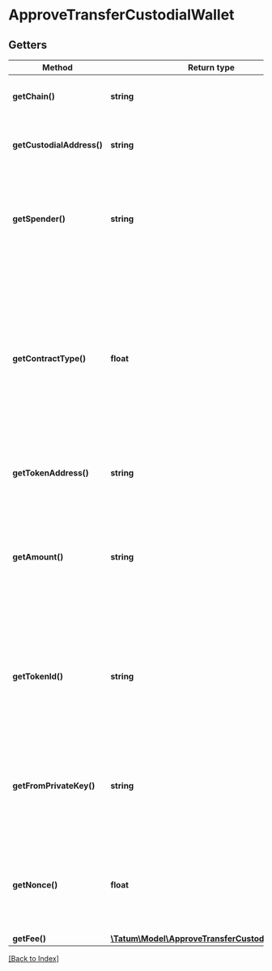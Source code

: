 # ApproveTransferCustodialWallet

## Getters

Method | Return type | Description | Notes
------------ | ------------- | ------------- | -------------
**getChain()** | **string** | The blockchain to work with |
**getCustodialAddress()** | **string** | The gas pump address that holds the asset |
**getSpender()** | **string** | The blockchain address to allow the transfer of the asset from the gas pump address |
**getContractType()** | **float** | The type of the asset to transfer. Set <code>0</code> for fungible tokens (ERC-20 or equivalent), <code>1</code> for NFTs (ERC-721 or equivalent), or <code>2</code> for Multi Tokens (ERC-1155 or equivalent). |
**getTokenAddress()** | **string** | The address of the asset to transfer |
**getAmount()** | **string** | (Only if the asset is a fungible token or Multi Token) The amount of the asset to transfer. Do not use if the asset is an NFT. | [optional]
**getTokenId()** | **string** | (Only if the asset is a Multi Token or NFT) The ID of the token to transfer. Do not use if the asset is a fungible token. | [optional]
**getFromPrivateKey()** | **string** | The private key of the blockchain address that owns the gas pump address ("master address") |
**getNonce()** | **float** | The nonce to be set to the transfer transaction; if not present, the last known nonce will be used | [optional]
**getFee()** | [**\Tatum\Model\ApproveTransferCustodialWalletFee**](ApproveTransferCustodialWalletFee.md) |  | [optional]

[[Back to Index]](../index.md)
